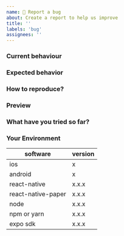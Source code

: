 ```yaml
---
name: 🐛 Report a bug
about: Create a report to help us improve
title: ''
labels: 'bug'
assignees: ''
---
```


### Current behaviour
<!-- Describe your issue in detail -->

### Expected behavior
<!-- A clear and concise description of what you expected to happen -->

### How to reproduce?
<!-- Help us to reproduce the issue and describe the steps -->
<!-- Attach code example on snack.expo.dev or in a GitHub repo -->

### Preview
<!-- Include screenshots or video if applicable. -->

### What have you tried so far?
<!-- List down the steps you have tried to fix or identify the issue. -->

### Your Environment

| software                      | version
| --------------------- | -------
| ios                                | x
| android                        | x
| react-native                | x.x.x
| react-native-paper    | x.x.x
| node                            | x.x.x
| npm or yarn                | x.x.x
| expo sdk                     | x.x.x
